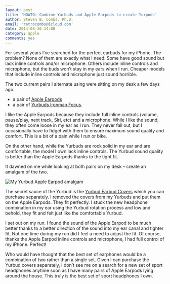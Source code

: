 ```yaml
---
layout: post
title: 'HOWTO: Combine Yurbuds and Apple Earpods to create Yurpods'
author: Steven B. Combs, Ph.D.
email: 'retrocombs@icloud.com'
date: 2014-08-30 14:00
category: apple
comments: yes
---
```


For several years I’ve searched for the perfect earbuds for my iPhone. The problem? None of them are exactly what I need. Some have good sound but lack inline controls and/or microphone. Others include inline controls and microphone, but the buds won’t stay in my ears when I run. Cheaper models that include inline controls and microphone just sound horrible.

The two current pairs I alternate using were sitting on my desk a few days ago:

* a pair of [Apple Earpods](http://www.amazon.com/gp/product/B0097BEG1C/ref=as_li_ss_tl?ie=UTF8&camp=1789&creative=390957&creativeASIN=B0097BEG1C&linkCode=as2&tag=stevenccom-20)
* a pair of [Yurbuds Ironman Focus](http://www.amazon.com/gp/product/B00503ZT9E/ref=as_li_ss_tl?ie=UTF8&camp=1789&creative=390957&creativeASIN=B00503ZT9E&linkCode=as2&tag=stevenccom-20).

I like the Apple Earpods because they include full inline controls (volume, pause/play, next track, Siri, etc) and a microphone. While I like the sound, they often come loose in my ear as I run. They never fall out, but I occasionally have to fidget with them to ensure maximum sound quality and comfort. This is a bit of a pain while I run or bike.

On the other hand, while the Yurbuds are rock solid in my ear and are comfortable, the model I own lack inline controls. The Yurbud sound quality is better than the Apple Earpods thanks to the tight fit.

It dawned on me while looking at both pairs on my desk – create an amalgam of the two.

![My Yurbud Apple Earpod amalgam](/images/posts/2014-08-30-yurpods.png)

The secret sauce of the Yurbud is the [Yurbud Earbud Covers](http://www.amazon.com/gp/product/B00A8ML9S2/ref=as_li_ss_tl?ie=UTF8&camp=1789&creative=390957&creativeASIN=B00A8ML9S2&linkCode=as2&tag=stevenccom-20) which you can purchase separately. I removed the covers from my Yurbuds and put them on the Apple Earpods. They fit perfectly. I stuck the new headphone combination in my ear using the Yurbud rotation process and low and behold, they fit and felt just like the comfortable Yurbud.

I set out on my run. I found the sound of the Apple Earpod to be much better thanks to a better direction of the sound into my ear canal and tighter fit. Not one time during my run did I feel a need to adjust the fit. Of course, thanks the Apple Earpod inline controls and microphone, I had full control of my iPhone. Perfect!

Who would have thought that the best set of earphones would be a combination of two rather than a single set. Given I can purchase the Yurbud covers separately, I don’t see me on a search for a new set of sport headphones anytime soon as I have many pairs of Apple Earpods lying around the house. This truly is the best set of sport headphones I own.
